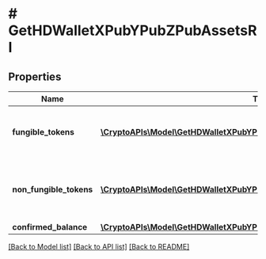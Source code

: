 # # GetHDWalletXPubYPubZPubAssetsRI

## Properties

Name | Type | Description | Notes
------------ | ------------- | ------------- | -------------
**fungible_tokens** | [**\CryptoAPIs\Model\GetHDWalletXPubYPubZPubAssetsRIFungibleTokensInner[]**](GetHDWalletXPubYPubZPubAssetsRIFungibleTokensInner.md) | Represents fungible tokens&#39;es detailed information | [optional]
**non_fungible_tokens** | [**\CryptoAPIs\Model\GetHDWalletXPubYPubZPubAssetsRINonFungibleTokensInner[]**](GetHDWalletXPubYPubZPubAssetsRINonFungibleTokensInner.md) | Represents non-fungible tokens&#39;es detailed information. | [optional]
**confirmed_balance** | [**\CryptoAPIs\Model\GetHDWalletXPubYPubZPubAssetsRIConfirmedBalance**](GetHDWalletXPubYPubZPubAssetsRIConfirmedBalance.md) |  |

[[Back to Model list]](../../README.md#models) [[Back to API list]](../../README.md#endpoints) [[Back to README]](../../README.md)
